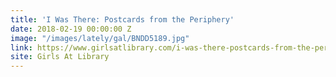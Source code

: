 ```yaml
---
title: 'I Was There: Postcards from the Periphery'
date: 2018-02-19 00:00:00 Z
image: "/images/lately/gal/BNDD5189.jpg"
link: https://www.girlsatlibrary.com/i-was-there-postcards-from-the-periphery
site: Girls At Library
---
```


